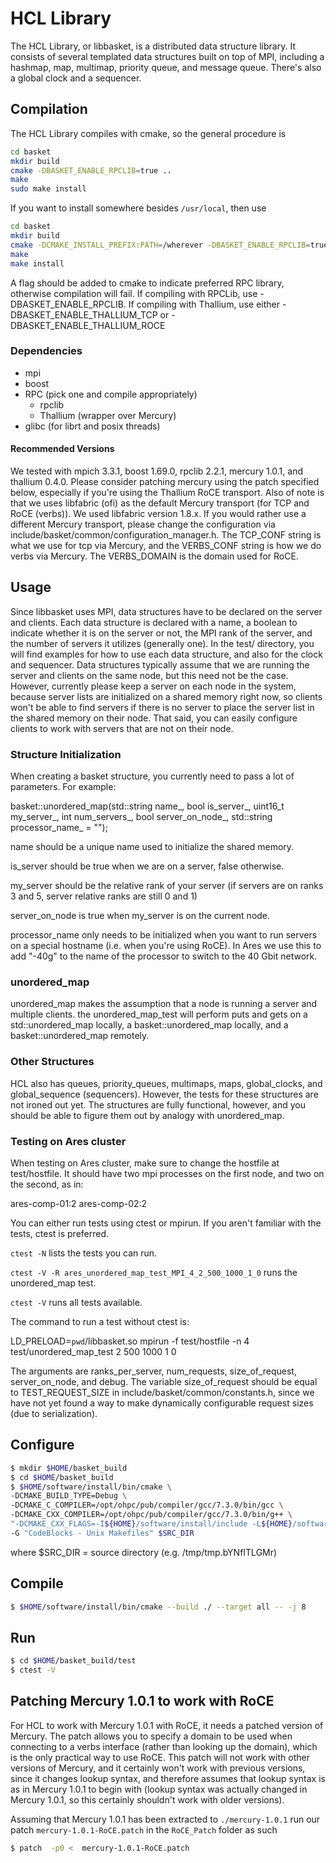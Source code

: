 # HCL Library

The HCL Library, or libbasket, is a distributed data structure
library. It consists of several templated data structures built on top
of MPI, including a hashmap, map, multimap, priority queue, and
message queue. There's also a global clock and a sequencer.

## Compilation

The HCL Library compiles with cmake, so the general procedure is

```bash
cd basket
mkdir build
cmake -DBASKET_ENABLE_RPCLIB=true ..
make
sudo make install
```
If you want to install somewhere besides `/usr/local`, then use

```bash
cd basket
mkdir build
cmake -DCMAKE_INSTALL_PREFIX:PATH=/wherever -DBASKET_ENABLE_RPCLIB=true ..
make
make install
```

A flag should be added to cmake to indicate preferred RPC library,
otherwise compilation will fail. If compiling with RPCLib, use
-DBASKET_ENABLE_RPCLIB. If compiling with Thallium, use either
-DBASKET_ENABLE_THALLIUM_TCP or -DBASKET_ENABLE_THALLIUM_ROCE

### Dependencies
- mpi
- boost
- RPC (pick one and compile appropriately)
  - rpclib
  - Thallium (wrapper over Mercury)
- glibc (for librt and posix threads)

#### Recommended Versions
We tested with mpich 3.3.1, boost 1.69.0, rpclib 2.2.1, mercury 1.0.1,
and thallium 0.4.0. Please consider patching mercury using the patch
specified below, especially if you're using the Thallium RoCE
transport. Also of note is that we uses libfabric (ofi) as the default
Mercury transport (for TCP and RoCE (verbs)). We used libfabric
version 1.8.x. If you would rather use a different Mercury transport,
please change the configuration via
include/basket/common/configuration_manager.h. The TCP_CONF string is
what we use for tcp via Mercury, and the VERBS_CONF string is how we
do verbs via Mercury. The VERBS_DOMAIN is the domain used for RoCE.

## Usage

Since libbasket uses MPI, data structures have to be declared on the
server and clients. Each data structure is declared with a name, a
boolean to indicate whether it is on the server or not, the MPI rank
of the server, and the number of servers it utilizes (generally
one). In the test/ directory, you will find examples for how to use
each data structure, and also for the clock and sequencer. Data
structures typically assume that we are running the server and clients
on the same node, but this need not be the case. However, currently
please keep a server on each node in the system, because server lists
are initialized on a shared memory right now, so clients won't be able
to find servers if there is no server to place the server list in
the shared memory on their node. That said, you can easily configure
clients to work with servers that are not on their node.

### Structure Initialization

When creating a basket structure, you currently need to pass a lot of
parameters. For example:

basket::unordered_map(std::string name_, bool is_server_,
                      uint16_t my_server_, int num_servers_,
                      bool server_on_node_,
                      std::string processor_name_ = "");

name should be a unique name used to initialize the shared memory.

is_server should be true when we are on a server, false otherwise.

my_server should be the relative rank of your server (if servers are
on ranks 3 and 5, server relative ranks are still 0 and 1)

server_on_node is true when my_server is on the current node.

processor_name only needs to be initialized when you want to run
servers on a special hostname (i.e. when you're using RoCE). In Ares
we use this to add "-40g" to the name of the processor to switch to
the 40 Gbit network.

### unordered_map

unordered_map makes the assumption that a node is running a server and
multiple clients. the unordered_map_test will perform puts and gets on a
std::unordered_map locally, a basket::unordered_map locally, and a
basket::unordered_map remotely.

### Other Structures

HCL also has queues, priority_queues, multimaps, maps,
global_clocks, and global_sequence (sequencers). However, the tests
for these structures are not ironed out yet. The structures are fully
functional, however, and you should be able to figure them out by
analogy with unordered_map.

### Testing on Ares cluster

When testing on Ares cluster, make sure to change the hostfile at
test/hostfile. It should have two mpi processes on the first node, and
two on the second, as in:

ares-comp-01:2
ares-comp-02:2

You can either run tests using ctest or mpirun. If you aren't familiar
with the tests, ctest is preferred.

`ctest -N` lists the tests you can run.

`ctest -V -R ares_unordered_map_test_MPI_4_2_500_1000_1_0` runs the
unordered_map test.

`ctest -V` runs all tests available.

The command to run a test without ctest is:

LD_PRELOAD=`pwd`/libbasket.so mpirun -f test/hostfile -n 4
test/unordered_map_test 2 500 1000 1 0

The arguments are ranks_per_server, num_requests, size_of_request,
server_on_node, and debug. The variable size_of_request should be
equal to TEST_REQUEST_SIZE in include/basket/common/constants.h, since
we have not yet found a way to make dynamically configurable request
sizes (due to serialization).

## Configure

```bash
$ mkdir $HOME/basket_build
$ cd $HOME/basket_build
$ $HOME/software/install/bin/cmake \
-DCMAKE_BUILD_TYPE=Debug \
-DCMAKE_C_COMPILER=/opt/ohpc/pub/compiler/gcc/7.3.0/bin/gcc \
-DCMAKE_CXX_COMPILER=/opt/ohpc/pub/compiler/gcc/7.3.0/bin/g++ \
"-DCMAKE_CXX_FLAGS=-I${HOME}/software/install/include -L${HOME}/software/install/lib"\
-G "CodeBlocks - Unix Makefiles" $SRC_DIR
```

where $SRC_DIR = source directory (e.g. /tmp/tmp.bYNfITLGMr)

## Compile

```bash
$ $HOME/software/install/bin/cmake --build ./ --target all -- -j 8
```

## Run

```bash
$ cd $HOME/basket_build/test
$ ctest -V
```
## Patching Mercury 1.0.1 to work with RoCE

For HCL to work with Mercury 1.0.1 with RoCE, it needs a patched
version of Mercury. The patch allows you to specify a domain to be
used when connecting to a verbs interface (rather than looking up the
domain), which is the only practical way to use RoCE. This patch will
not work with other versions of Mercury, and it certainly won't work
with previous versions, since it changes lookup syntax, and therefore
assumes that lookup syntax is as in Mercury 1.0.1 to begin with
(lookup syntax was actually changed in Mercury 1.0.1, so this
certainly shouldn't work with older versions).

Assuming that Mercury 1.0.1 has been extracted to `./mercury-1.0.1`
run our patch `mercury-1.0.1-RoCE.patch` in the `RoCE_Patch` folder as
such

```bash
$ patch  -p0 <  mercury-1.0.1-RoCE.patch
```
